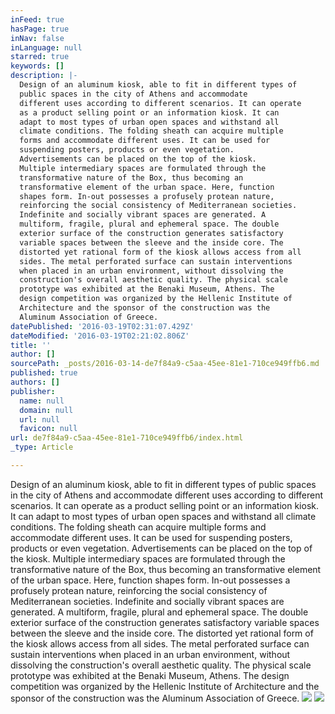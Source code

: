 ```yaml
---
inFeed: true
hasPage: true
inNav: false
inLanguage: null
starred: true
keywords: []
description: |-
  Design of an aluminum kiosk, able to fit in different types of
  public spaces in the city of Athens and accommodate
  different uses according to different scenarios. It can operate
  as a product selling point or an information kiosk. It can
  adapt to most types of urban open spaces and withstand all
  climate conditions. The folding sheath can acquire multiple
  forms and accommodate different uses. It can be used for
  suspending posters, products or even vegetation.
  Advertisements can be placed on the top of the kiosk.
  Multiple intermediary spaces are formulated through the
  transformative nature of the Box, thus becoming an
  transformative element of the urban space. Here, function
  shapes form. In-out possesses a profusely protean nature,
  reinforcing the social consistency of Mediterranean societies.
  Indefinite and socially vibrant spaces are generated. A
  multiform, fragile, plural and ephemeral space. The double
  exterior surface of the construction generates satisfactory
  variable spaces between the sleeve and the inside core. The
  distorted yet rational form of the kiosk allows access from all
  sides. The metal perforated surface can sustain interventions
  when placed in an urban environment, without dissolving the
  construction's overall aesthetic quality. The physical scale
  prototype was exhibited at the Benaki Museum, Athens. The
  design competition was organized by the Hellenic Institute of
  Architecture and the sponsor of the construction was the
  Aluminum Association of Greece.
datePublished: '2016-03-19T02:31:07.429Z'
dateModified: '2016-03-19T02:21:02.806Z'
title: ''
author: []
sourcePath: _posts/2016-03-14-de7f84a9-c5aa-45ee-81e1-710ce949ffb6.md
published: true
authors: []
publisher:
  name: null
  domain: null
  url: null
  favicon: null
url: de7f84a9-c5aa-45ee-81e1-710ce949ffb6/index.html
_type: Article

---
```

Design of an aluminum kiosk, able to fit in different types of
public spaces in the city of Athens and accommodate
different uses according to different scenarios. It can operate
as a product selling point or an information kiosk. It can
adapt to most types of urban open spaces and withstand all
climate conditions. The folding sheath can acquire multiple
forms and accommodate different uses. It can be used for
suspending posters, products or even vegetation.
Advertisements can be placed on the top of the kiosk.
Multiple intermediary spaces are formulated through the
transformative nature of the Box, thus becoming an
transformative element of the urban space. Here, function
shapes form. In-out possesses a profusely protean nature,
reinforcing the social consistency of Mediterranean societies.
Indefinite and socially vibrant spaces are generated. A
multiform, fragile, plural and ephemeral space. The double
exterior surface of the construction generates satisfactory
variable spaces between the sleeve and the inside core. The
distorted yet rational form of the kiosk allows access from all
sides. The metal perforated surface can sustain interventions
when placed in an urban environment, without dissolving the
construction's overall aesthetic quality. The physical scale
prototype was exhibited at the Benaki Museum, Athens. The
design competition was organized by the Hellenic Institute of
Architecture and the sponsor of the construction was the
Aluminum Association of Greece.
![](https://the-grid-user-content.s3-us-west-2.amazonaws.com/5e59deaf-e1dc-4138-80a2-f3f26a8c21d5.jpg)
![](https://the-grid-user-content.s3-us-west-2.amazonaws.com/5402e43c-70f4-4e20-a3db-ca894fa68e32.jpg)